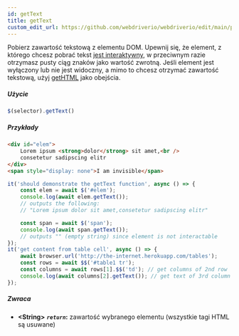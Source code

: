 ```yaml
---
id: getText
title: getText
custom_edit_url: https://github.com/webdriverio/webdriverio/edit/main/packages/webdriverio/src/commands/element/getText.ts
---
```


Pobierz zawartość tekstową z elementu DOM. Upewnij się, że element,
z którego chcesz pobrać tekst [jest interaktywny](http://www.w3.org/TR/webdriver/#interactable),
w przeciwnym razie otrzymasz pusty ciąg znaków jako wartość zwrotną. Jeśli element jest wyłączony lub nie
jest widoczny, a mimo to chcesz otrzymać zawartość tekstową, użyj [getHTML](https://webdriver.io/docs/api/element/getHTML)
jako obejścia.

##### Użycie

```js
$(selector).getText()
```

##### Przykłady

```html title="index.html"
<div id="elem">
    Lorem ipsum <strong>dolor</strong> sit amet,<br />
    consetetur sadipscing elitr
</div>
<span style="display: none">I am invisible</span>
```

```js title="getText.js"
it('should demonstrate the getText function', async () => {
    const elem = await $('#elem');
    console.log(await elem.getText());
    // outputs the following:
    // "Lorem ipsum dolor sit amet,consetetur sadipscing elitr"

    const span = await $('span');
    console.log(await span.getText());
    // outputs "" (empty string) since element is not interactable
});
it('get content from table cell', async () => {
    await browser.url('http://the-internet.herokuapp.com/tables');
    const rows = await $$('#table1 tr');
    const columns = await rows[1].$$('td'); // get columns of 2nd row
    console.log(await columns[2].getText()); // get text of 3rd column
});
```

##### Zwraca

- **&lt;String&gt;**
            **<code><var>return</var></code>:**  zawartość wybranego elementu (wszystkie tagi HTML są usuwane)    